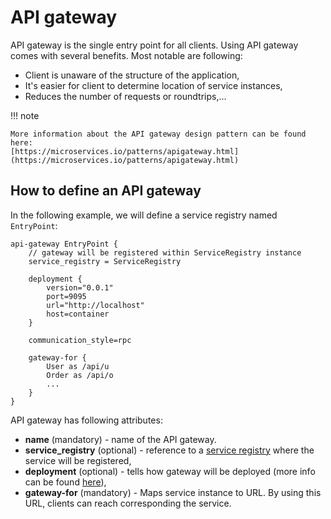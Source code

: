 # API gateway

API gateway is the single entry point for all clients. Using API gateway comes with
several benefits. Most notable are following:

* Client is unaware of the structure of the application,
* It's easier for client to determine location of service instances,
* Reduces the number of requests or roundtrips,...

!!! note

    More information about the API gateway design pattern can be found here: 
    [https://microservices.io/patterns/apigateway.html](https://microservices.io/patterns/apigateway.html)

## How to define an API gateway

In the following example, we will define a service registry named `EntryPoint`:

```
api-gateway EntryPoint {
    // gateway will be registered within ServiceRegistry instance
    service_registry = ServiceRegistry

    deployment {
        version="0.0.1"
        port=9095
        url="http://localhost"
        host=container
    }

    communication_style=rpc

    gateway-for {
        User as /api/u
        Order as /api/o
        ...
    }
}
```

API gateway has following attributes:

* **name** (mandatory) - name of the API gateway.
* **service_registry** (optional) - reference to a [service registry](service_registry.md) where the service will be registered,
* **deployment** (optional) - tells how gateway will be deployed (more info can be found [here](deployment.md)),
* **gateway-for** (mandatory) - Maps service instance to URL. By using this URL, clients can reach
corresponding the service.